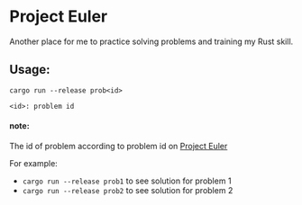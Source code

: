 # Project Euler

Another place for me to practice solving problems and training my Rust skill.

## Usage:

```
cargo run --release prob<id>

<id>: problem id
```

#### note: 
The id of problem according to problem id on [Project Euler](https://projecteuler.net/progress)

For example: 

- `cargo run --release prob1` to see solution for problem 1
- `cargo run --release prob2` to see solution for problem 2
